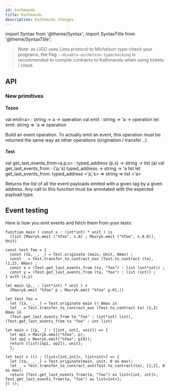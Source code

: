 ```yaml
---
id: kathmandu
title: Kathmandu
description: Kathmandu changes
---
```


import Syntax from '@theme/Syntax';
import SyntaxTitle from '@theme/SyntaxTitle';

> Note: as LIGO uses Lima protocol to Michelson type-check your programs, the flag `--disable-michelson-typechecking` is recommended to compile contracts to Kathmandu when using tickets / chest.
 
## API

### New primitives

#### Tezos


<SyntaxTitle syntax="pascaligo">
val emit&lt;a&gt; :  string -> a -> operation
</SyntaxTitle>
<SyntaxTitle syntax="cameligo">
val emit : string -> 'a -> operation
</SyntaxTitle>

<SyntaxTitle syntax="jsligo">
let emit: string => &apos;a => operation
</SyntaxTitle>

Build an event operation. To actually emit an event, this operation must be returned the same way as other operations (origination / transfer ..)



#### Test


<SyntaxTitle syntax="pascaligo">
val get_last_events_from&lt;a,p,s&gt; : typed_address (p,s) -> string -> list (a)
</SyntaxTitle>
<SyntaxTitle syntax="cameligo">
val get_last_events_from : ('p,'s) typed_address -> string -> 'a list
</SyntaxTitle>

<SyntaxTitle syntax="jsligo">
let get_last_events_from: typed_address &lt;&apos;p,&apos;s&gt; => string => list &lt;&apos;a&gt;
</SyntaxTitle>

Returns the list of all the event payloads emited with a given tag by a given address. Any call to this
function must be annotated with the expected payload type.


## Event testing

Here is how you emit events and fetch them from your tests:

<Syntax syntax="pascaligo">

```pascaligo test-ligo group=test_ex
function main ( const x : (int*int) * unit ) is
  (list [Mavryk.emit ("%foo", x.0) ; Mavryk.emit ("%foo", x.0.0)], Unit)

const test_foo = {
  const (ta, _, _) = Test.originate (main, Unit, 0mav) ;
  const _ = Test.transfer_to_contract_exn (Test.to_contract (ta), (1,2), 0mav) ;
  const x = (Test.get_last_events_from (ta, "foo") : list (int*int)) ;
  const y = (Test.get_last_events_from (ta, "foo") : list (int)) ;
} with (x,y)
```

</Syntax>
<Syntax syntax="cameligo">

```cameligo test-ligo group=test_ex
let main (p,_ : (int*int) * unit ) =
  [Mavryk.emit "%foo" p ; Mavryk.emit "%foo" p.0],()

let test_foo =
  let (ta, _, _) = Test.originate main () 0mav in
  let _ = Test.transfer_to_contract_exn (Test.to_contract ta) (1,2) 0mav in
  (Test.get_last_events_from ta "foo" : (int*int) list),(Test.get_last_events_from ta "foo" : int list)
```

</Syntax>
<Syntax syntax="jsligo">

```jsligo test-ligo group=test_ex
let main = ([p, _] : [[int, int], unit]) => {
  let op1 = Mavryk.emit("%foo", p);
  let op2 = Mavryk.emit("%foo", p[0]);
  return [list([op1, op2]), unit];
  };

let test = (() : [list<[int,int]>, list<int>] => {
  let [ta, _, _] = Test.originate(main, unit, 0 as mav);
  let _ = Test.transfer_to_contract_exn(Test.to_contract(ta), [1,2], 0 as mav);
  return [Test.get_last_events_from(ta, "foo") as list<[int, int]>, Test.get_last_events_from(ta, "foo") as list<int>];
}) ();
```

</Syntax>
